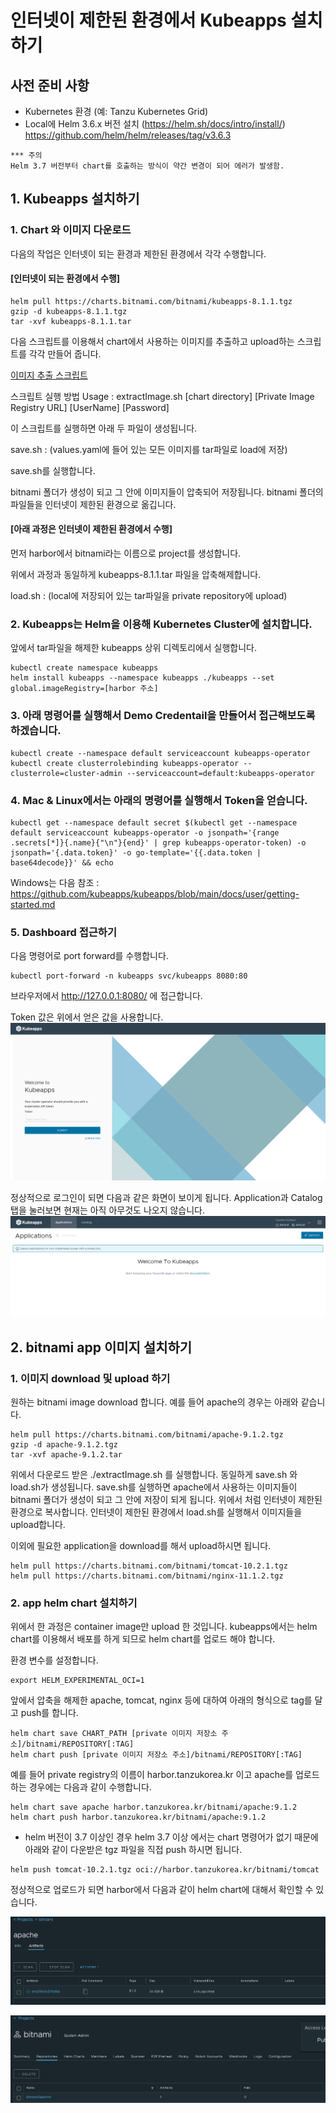 # 인터넷이 제한된 환경에서 Kubeapps 설치하기

## 사전 준비 사항
* Kubernetes 환경 (예: Tanzu Kubernetes Grid) 
* Local에 Helm 3.6.x 버전 설치 (https://helm.sh/docs/intro/install/) 
  https://github.com/helm/helm/releases/tag/v3.6.3
```
*** 주의 
Helm 3.7 버전부터 chart를 호출하는 방식이 약간 변경이 되어 에러가 발생함. 
```

## 1. Kubeapps 설치하기
### 1. Chart 와 이미지 다운로드
다음의 작업은 인터넷이 되는 환경과 제한된 환경에서 각각 수행합니다.

#### [인터넷이 되는 환경에서 수행]
```
helm pull https://charts.bitnami.com/bitnami/kubeapps-8.1.1.tgz
gzip -d kubeapps-8.1.1.tgz
tar -xvf kubeapps-8.1.1.tar 

```
다음 스크립트를 이용해서 chart에서 사용하는 이미지를 추출하고 upload하는 스크립트를 각각 만들어 줍니다.

[이미지 추출 스크립트](./extractImage.sh)

스크립트 실행 방법
Usage : extractImage.sh [chart directory] [Private Image Registry URL] [UserName] [Password]

이 스크립트를 실행하면 아래 두 파일이 생성됩니다.

save.sh : (values.yaml에 들어 있는 모든 이미지를 tar파일로 load에 저장)

save.sh를 실행합니다.

bitnami 폴더가 생성이 되고 그 안에 이미지들이 압축되어 저장됩니다.
bitnami 폴더의 파일들을 인터넷이 제한된 환경으로 옮깁니다.

#### [아래 과정은 인터넷이 제한된 환경에서 수행]
먼저 harbor에서 bitnami라는 이름으로 project를 생성합니다.

위에서 과정과 동일하게 kubeapps-8.1.1.tar 파일을 압축해제합니다.

load.sh : (local에 저장되어 있는 tar파일을 private repository에 upload)

### 2. Kubeapps는 Helm을 이용해 Kubernetes Cluster에 설치합니다.
앞에서 tar파일을 해제한 kubeapps 상위 디렉토리에서 실행합니다.
```
kubectl create namespace kubeapps
helm install kubeapps --namespace kubeapps ./kubeapps --set global.imageRegistry=[harbor 주소]

```

### 3. 아래 명령어를 실행해서 Demo Credentail을 만들어서 접근해보도록 하겠습니다.

```
kubectl create --namespace default serviceaccount kubeapps-operator
kubectl create clusterrolebinding kubeapps-operator --clusterrole=cluster-admin --serviceaccount=default:kubeapps-operator
```

### 4. Mac & Linux에서는 아래의 명령어를 실행해서 Token을 얻습니다.

```
kubectl get --namespace default secret $(kubectl get --namespace default serviceaccount kubeapps-operator -o jsonpath='{range .secrets[*]}{.name}{"\n"}{end}' | grep kubeapps-operator-token) -o jsonpath='{.data.token}' -o go-template='{{.data.token | base64decode}}' && echo
```
Windows는 다음 참조 : https://github.com/kubeapps/kubeapps/blob/main/docs/user/getting-started.md

### 5. Dashboard 접근하기
다음 명령어로 port forward를 수행합니다.
```
kubectl port-forward -n kubeapps svc/kubeapps 8080:80
```
브라우저에서 http://127.0.0.1:8080/ 에 접근합니다.

Token 값은 위에서 얻은 값을 사용합니다.
![](images/kubeapps_dashboard-login.png)

정상적으로 로그인이 되면 다음과 같은 화면이 보이게 됩니다. Application과 Catalog 탭을 눌러보면 현재는 아직 아무것도 나오지 않습니다.
![](images/kubeapps_dashboard-home.png)


## 2. bitnami app 이미지 설치하기
### 1. 이미지 download 및 upload 하기
원하는 bitnami image download 합니다.
예를 들어 apache의 경우는 아래와 같습니다.
```
helm pull https://charts.bitnami.com/bitnami/apache-9.1.2.tgz
gzip -d apache-9.1.2.tgz
tar -xvf apache-9.1.2.tar
```

위에서 다운로드 받은 ./extractImage.sh 를 실행합니다.
동일하게 save.sh 와 load.sh가 생성됩니다.
save.sh를 실행하면 apache에서 사용하는 이미지들이 bitnami 폴더가 생성이 되고 그 안에 저장이 되게 됩니다. 위에서 처럼 인터넷이 제한된 환경으로 복사합니다.
인터넷이 제한된 환경에서 load.sh를 실행해서 이미지들을 upload합니다.

이외에 필요한 application을 download를 해서 upload하시면 됩니다.

```
helm pull https://charts.bitnami.com/bitnami/tomcat-10.2.1.tgz
helm pull https://charts.bitnami.com/bitnami/nginx-11.1.2.tgz
```

### 2. app helm chart 설치하기
위에서 한 과정은 container image만 upload 한 것입니다. kubeapps에서는 helm chart를 이용해서 배포를 하게 되므로 helm chart를 업로드 해야 합니다.

환경 변수를 설정합니다.
```
export HELM_EXPERIMENTAL_OCI=1
```
앞에서 압축을 해제한 apache, tomcat, nginx 등에 대하여 아래의 형식으로 tag를 달고 push를 합니다.
```
helm chart save CHART_PATH [private 이미지 저장소 주소]/bitnami/REPOSITORY[:TAG]
helm chart push [private 이미지 저장소 주소]/bitnami/REPOSITORY[:TAG]
```

예를 들어 private registry의 이름이 harbor.tanzukorea.kr 이고 apache를 업로드 하는 경우에는 다음과 같이 수행합니다.

```
helm chart save apache harbor.tanzukorea.kr/bitnami/apache:9.1.2
helm chart push harbor.tanzukorea.kr/bitnami/apache:9.1.2
```

* helm 버전이 3.7 이상인 경우
helm 3.7 이상 에서는 chart 명령어가 없기 때문에 아래와 같이 다운받은 tgz 파일을 직접 push 하시면 됩니다.

```
helm push tomcat-10.2.1.tgz oci://harbor.tanzukorea.kr/bitnami/tomcat
```

정상적으로 업로드가 되면 harbor에서 다음과 같이 helm chart에 대해서 확인할 수 있습니다.

![](images/helm1.png)

![](images/helm2.png)
